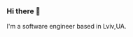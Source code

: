 ### Hi there 👋

<!--
**PetroPavlenko/PetroPavlenko** is a ✨ _special_ ✨ repository because its `README.md` (this file) appears on your GitHub profile.

Here are some ideas to get you started:

- 🔭 I’m currently working on ...
- 🌱 I’m currently learning ...
- 👯 I’m looking to collaborate on ...
- 🤔 I’m looking for help with ...
- 💬 Ask me about ...
- 📫 How to reach me: ...
- 😄 Pronouns: ...
- ⚡ Fun fact: ...
-->

I'm a software engineer based in Lviv,UA.




<picture>
  <source media="(prefers-color-scheme: dark)" srcset="https://github-readme-stats-lilac-chi-58.vercel.app/api?username=PetroPavlenko&count_private=true&show_icons=true&theme=dark">
  <img alt="" src="https://github-readme-stats-lilac-chi-58.vercel.app/api?username=PetroPavlenko&count_private=true&show_icons=true&theme=dark">
</picture>
